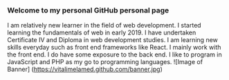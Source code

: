### Welcome to my personal GitHub personal page
I am relatively new learner in the field of web development. I started learning the fundamentals of web in early 2019. I have undertaken Certificate IV and Diploma in web development studies. I am learning new skills everyday such as front end frameworks like React. I mainly work with the front end. I do have some exposure to the back end. I like to program in JavaScript and PHP as my go to programming languages.
![Image of Banner]
(https://vitalimelamed.github.com/banner.jpg)

